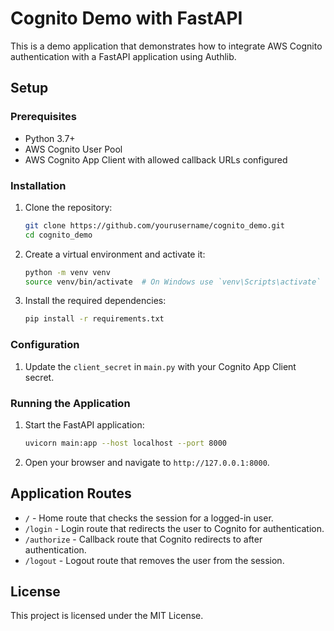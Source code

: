 # Cognito Demo with FastAPI

This is a demo application that demonstrates how to integrate AWS Cognito authentication with a FastAPI application using Authlib.

## Setup

### Prerequisites

- Python 3.7+
- AWS Cognito User Pool
- AWS Cognito App Client with allowed callback URLs configured

### Installation

1. Clone the repository:
    ```bash
    git clone https://github.com/yourusername/cognito_demo.git
    cd cognito_demo
    ```

2. Create a virtual environment and activate it:
    ```bash
    python -m venv venv
    source venv/bin/activate  # On Windows use `venv\Scripts\activate`
    ```

3. Install the required dependencies:
    ```bash
    pip install -r requirements.txt
    ```

### Configuration

1. Update the `client_secret` in `main.py` with your Cognito App Client secret.

### Running the Application

1. Start the FastAPI application:
    ```bash
    uvicorn main:app --host localhost --port 8000
    ```

2. Open your browser and navigate to `http://127.0.0.1:8000`.

## Application Routes

- `/` - Home route that checks the session for a logged-in user.
- `/login` - Login route that redirects the user to Cognito for authentication.
- `/authorize` - Callback route that Cognito redirects to after authentication.
- `/logout` - Logout route that removes the user from the session.

## License

This project is licensed under the MIT License.

